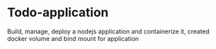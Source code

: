 # Todo-application
Build, manage, deploy a nodejs application and containerize it, created docker volume and bind mount for application
